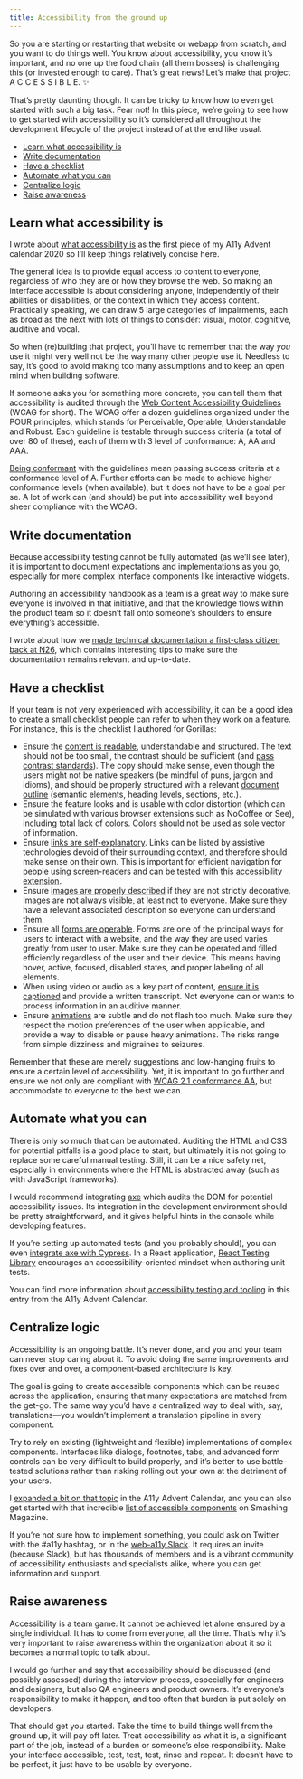 ```yaml
---
title: Accessibility from the ground up
---
```


So you are starting or restarting that website or webapp from scratch, and you want to do things well. You know about accessibility, you know it’s important, and no one up the food chain (all them bosses) is challenging this (or invested enough to care). That’s great news! Let’s make that project A C C E S S I B L E. ✨

That’s pretty daunting though. It can be tricky to know how to even get started with such a big task. Fear not! In this piece, we’re going to see how to get started with accessibility so it’s considered all throughout the development lifecycle of the project instead of at the end like usual.

- [Learn what accessibility is](#learn-what-accessibility-is)
- [Write documentation](#write-documentation)
- [Have a checklist](#have-a-checklist)
- [Automate what you can](#automate-what-you-can)
- [Centralize logic](#centralize-logic)
- [Raise awareness](#raise-awareness)

## Learn what accessibility is

I wrote about [what accessibility is](https://kittygiraudel.com/2020/12/01/a11y-advent-what-is-accessibility/) as the first piece of my A11y Advent calendar 2020 so I’ll keep things relatively concise here.

The general idea is to provide equal access to content to everyone, regardless of who they are or how they browse the web. So making an interface accessible is about considering anyone, independently of their abilities or disabilities, or the context in which they access content. Practically speaking, we can draw 5 large categories of impairments, each as broad as the next with lots of things to consider: visual, motor, cognitive, auditive and vocal.

So when (re)building that project, you’ll have to remember that the way _you_ use it might very well not be the way many other people use it. Needless to say, it’s good to avoid making too many assumptions and to keep an open mind when building software.

If someone asks you for something more concrete, you can tell them that accessibility is audited through the [Web Content Accessibility Guidelines](https://www.w3.org/TR/WCAG21/) (WCAG for short). The WCAG offer a dozen guidelines organized under the POUR principles, which stands for Perceivable, Operable, Understandable and Robust. Each guideline is testable through success criteria (a total of over 80 of these), each of them with 3 level of conformance: A, AA and AAA.

[Being conformant](https://www.w3.org/TR/UNDERSTANDING-WCAG20/conformance.html) with the guidelines mean passing success criteria at a conformance level of A. Further efforts can be made to achieve higher conformance levels (when available), but it does not have to be a goal per se. A lot of work can (and should) be put into accessibility well beyond sheer compliance with the WCAG.

## Write documentation

Because accessibility testing cannot be fully automated (as we’ll see later), it is important to document expectations and implementations as you go, especially for more complex interface components like interactive widgets.

Authoring an accessibility handbook as a team is a great way to make sure everyone is involved in that initiative, and that the knowledge flows within the product team so it doesn’t fall onto someone’s shoulders to ensure everything’s accessible.

I wrote about how we [made technical documentation a first-class citizen back at N26](https://kittygiraudel.com/2020/01/23/technical-documentation-for-everyone/), which contains interesting tips to make sure the documentation remains relevant and up-to-date.

## Have a checklist

If your team is not very experienced with accessibility, it can be a good idea to create a small checklist people can refer to when they work on a feature. For instance, this is the checklist I authored for Gorillas:

- Ensure the [content is readable](https://kittygiraudel.com/2020/12/12/a11y-advent-readability/), understandable and structured. The text should not be too small, the contrast should be sufficient (and [pass contrast standards](https://contrast-ratio.com/)). The copy should make sense, even though the users might not be native speakers (be mindful of puns, jargon and idioms), and should be properly structured with a relevant [document outline](https://kittygiraudel.com/2020/12/05/a11y-advent-document-outline/) (semantic elements, heading levels, sections, etc.).
- Ensure the feature looks and is usable with color distortion (which can be simulated with various browser extensions such as NoCoffee or See), including total lack of colors. Colors should not be used as sole vector of information.
- Ensure [links are self-explanatory](https://kittygiraudel.com/2020/12/04/a11y-advent-self-explanatory-links/). Links can be listed by assistive technologies devoid of their surrounding context, and therefore should make sense on their own. This is important for efficient navigation for people using screen-readers and can be tested with [this accessibility extension](https://github.com/xi/a11y-outline).
- Ensure [images are properly described](https://kittygiraudel.com/2020/12/08/a11y-advent-alternative-text-to-images/) if they are not strictly decorative. Images are not always visible, at least not to everyone. Make sure they have a relevant associated description so everyone can understand them.
- Ensure all [forms are operable](https://kittygiraudel.com/2020/12/09/a11y-advent-forms/). Forms are one of the principal ways for users to interact with a website, and the way they are used varies greatly from user to user. Make sure they can be operated and filled efficiently regardless of the user and their device. This means having hover, active, focused, disabled states, and proper labeling of all elements.
- When using video or audio as a key part of content, [ensure it is captioned](https://kittygiraudel.com/2020/12/14/a11y-advent-captions/) and provide a written transcript. Not everyone can or wants to process information in an auditive manner.
- Ensure [animations](https://kittygiraudel.com/2020/12/16/a11y-advent-animations/) are subtle and do not flash too much. Make sure they respect the motion preferences of the user when applicable, and provide a way to disable or pause heavy animations. The risks range from simple dizziness and migraines to seizures.

Remember that these are merely suggestions and low-hanging fruits to ensure a certain level of accessibility. Yet, it is important to go further and ensure we not only are compliant with [WCAG 2.1 conformance AA](https://www.w3.org/TR/WCAG21/), but accommodate to everyone to the best we can.

## Automate what you can

There is only so much that can be automated. Auditing the HTML and CSS for potential pitfalls is a good place to start, but ultimately it is not going to replace some careful manual testing. Still, it can be a nice safety net, especially in environments where the HTML is abstracted away (such as with JavaScript frameworks).

I would recommend integrating [axe](https://github.com/dequelabs/agnostic-axe) which audits the DOM for potential accessibility issues. Its integration in the development environment should be pretty straightforward, and it gives helpful hints in the console while developing features.

If you’re setting up automated tests (and you probably should), you can even [integrate axe with Cypress](https://github.com/component-driven/cypress-axe). In a React application, [React Testing Library](https://testing-library.com/docs/react-testing-library/intro/) encourages an accessibility-oriented mindset when authoring unit tests.

You can find more information about [accessibility testing and tooling](https://kittygiraudel.com/2020/12/21/a11y-advent-testing-accessibility/) in this entry from the A11y Advent Calendar.

## Centralize logic

Accessibility is an ongoing battle. It’s never done, and you and your team can never stop caring about it. To avoid doing the same improvements and fixes over and over, a component-based architecture is key.

The goal is going to create accessible components which can be reused across the application, ensuring that many expectations are matched from the get-go. The same way you’d have a centralized way to deal with, say, translations—you wouldn’t implement a translation pipeline in every component.

Try to rely on existing (lightweight and flexible) implementations of complex components. Interfaces like dialogs, footnotes, tabs, and advanced form controls can be very difficult to build properly, and it’s better to use battle-tested solutions rather than risking rolling out your own at the detriment of your users.

I [expanded a bit on that topic](https://kittygiraudel.com/2020/12/22/a11y-advent-interactive-widgets/) in the A11y Advent Calendar, and you can also get started with that incredible [list of accessible components](https://www.smashingmagazine.com/2021/03/complete-guide-accessible-front-end-components) on Smashing Magazine.

If you’re not sure how to implement something, you could ask on Twitter with the #a11y hashtag, or in the [web-a11y Slack](http://web-a11y.slack.com/). It requires an invite (because Slack), but has thousands of members and is a vibrant community of accessibility enthusiasts and specialists alike, where you can get information and support.

## Raise awareness

Accessibility is a team game. It cannot be achieved let alone ensured by a single individual. It has to come from everyone, all the time. That’s why it’s very important to raise awareness within the organization about it so it becomes a normal topic to talk about.

I would go further and say that accessibility should be discussed (and possibly assessed) during the interview process, especially for engineers and designers, but also QA engineers and product owners. It’s everyone’s responsibility to make it happen, and too often that burden is put solely on developers.

That should get you started. Take the time to build things well from the ground up, it will pay off later. Treat accessibility as what it is, a significant part of the job, instead of a burden or someone’s else responsibility. Make your interface accessible, test, test, test, rinse and repeat. It doesn’t have to be perfect, it just have to be usable by everyone.
